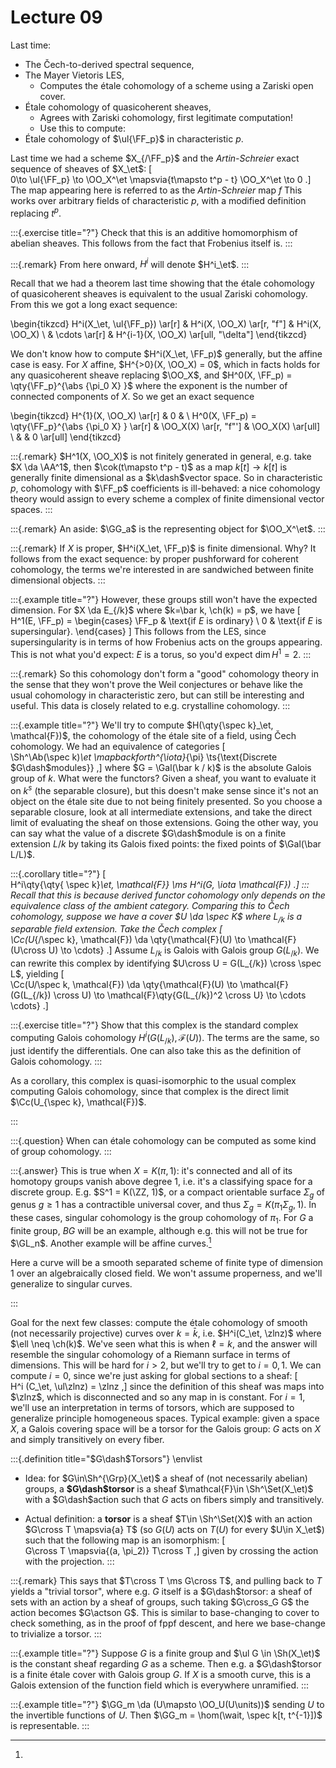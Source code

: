 # Lecture 09

Last time:

- The Čech-to-derived spectral sequence,
- The Mayer Vietoris LES,
  - Computes the étale cohomology of a scheme using a Zariski open cover.
- Étale cohomology of quasicoherent sheaves,
  - Agrees with Zariski cohomology, first legitimate computation!
  - Use this to compute:
- Étale cohomology of $\ul{\FF_p}$ in characteristic $p$.

Last time we had a scheme $X_{/\FF_p}$ and the *Artin-Schreier* exact sequence of sheaves of $X_\et$:
\[  
0\to \ul{\FF_p} \to \OO_X^\et \mapsvia{t\mapsto t^p - t} \OO_X^\et \to 0
.\]
The map appearing here is referred to as the *Artin-Schreier* map $f$
This works over arbitrary fields of characteristic $p$, with a modified definition replacing $t^p$.

:::{.exercise title="?"}
Check that this is an additive homomorphism of abelian sheaves.
This follows from the fact that Frobenius itself is.
:::

:::{.remark}
From here onward, $H^i$ will denote $H^i_\et$.
:::

Recall that we had a theorem last time showing that the étale cohomology of quasicoherent sheaves is equivalent to the usual Zariski cohomology.
From this we got a long exact sequence:

\begin{tikzcd}
  H^i(X_\et, \ul{\FF_p})
    \ar[r]
& H^i(X, \OO_X)
    \ar[r, "f"]
& H^i(X, \OO_X)
\\
& \cdots
    \ar[r]
& H^{i-1}(X, \OO_X) 
    \ar[ull, "\delta"]
\end{tikzcd}

We don't know how to compute $H^i(X_\et, \FF_p)$ generally, but the affine case is easy.
For $X$ affine, $H^{>0}(X, \OO_X) = 0$, which in facts holds for any quasicoherent sheave replacing $\OO_X$, and $H^0(X, \FF_p) = \qty{\FF_p}^{\abs {\pi_0 X} }$ where the exponent is the number of connected components of $X$.
So we get an exact sequence

\begin{tikzcd}
H^{1}(X, \OO_X) 
    \ar[r]
& 0
& 
\\
  H^0(X, \FF_p) = \qty{\FF_p}^{\abs {\pi_0 X} } 
    \ar[r]
& \OO_X(X) 
    \ar[r, "f"']
& \OO_X(X) 
    \ar[ull]
\\
&
& 0
    \ar[ull]
\end{tikzcd}

:::{.remark}
$H^1(X, \OO_X)$ is not finitely generated in general, e.g. take $X \da \AA^1$, then $\cok(t\mapsto t^p - t)$ as a map $k[t] \to k[t]$ is generally finite dimensional as a $k\dash$vector space.
So in characteristic $p$, cohomology with $\FF_p$ coefficients is ill-behaved: a nice cohomology theory would assign to every scheme a complex of finite dimensional vector spaces.
:::

:::{.remark}
An aside: $\GG_a$ is the representing object for $\OO_X^\et$.
:::

:::{.remark}
If $X$ is proper, $H^i(X_\et, \FF_p)$ is finite dimensional.
Why?
It follows from the exact sequence: by proper pushforward for coherent cohomology, the terms we're interested in are sandwiched between finite dimensional objects.
:::

:::{.example title="?"}
However, these groups still won't have the expected dimension.
For $X \da E_{/k}$ where $k=\bar k, \ch(k) = p$, we have
\[  
H^1(E, \FF_p) = 
\begin{cases}
\FF_p & \text{if $E$ is ordinary} \\
0 & \text{if $E$ is supersingular}.
\end{cases}
\]
This follows from the LES, since supersingularity is in terms of how Frobenius acts on the groups appearing.
This is not what you'd expect: $E$ is a torus, so you'd expect $\dim H^1 = 2$.
:::

:::{.remark}
So this cohomology don't form a "good" cohomology theory in the sense that they won't prove the Weil conjectures or behave like the usual cohomology in characteristic zero, but can still be interesting and useful.
This data is closely related to e.g. crystalline cohomology.
:::

:::{.example title="?"}
We'll try to compute $H(\qty{\spec k}_\et, \mathcal{F})$, the cohomology of the étale site of a field, using Čech cohomology.
We had an equivalence of categories
\[  
\Sh^\Ab(\spec k)_\et \mapbackforth^{\iota}_{\pi} \ts{\text{Discrete $G\dash$modules}}
,\]
where $G = \Gal(\bar k / k)$ is the absolute Galois group of $k$.
What were the functors?
Given a sheaf, you want to evaluate it on $k^s$ (the separable closure), but this doesn't make sense since it's not an object on the étale site due to not being finitely presented.
So you choose a separable closure, look at all intermediate extensions, and take the direct limit of evaluating the sheaf on those extensions.
Going the other way, you can say what the value of a discrete $G\dash$module is on a finite extension $L/k$ by taking its Galois fixed points: the fixed points of $\Gal(\bar L/L)$.

:::{.corollary title="?"}
\[  
H^i\qty{\qty{ \spec k}_\et, \mathcal{F}} \ms H^i(G, \iota \mathcal{F})
.\]
:::
Recall that this is because derived functor cohomology only depends on the equivalence class of the ambient category.
Comparing this to Čech cohomology, suppose we have a cover $U \da \spec K$ where $L_{/k}$ is a separable field extension. 
Take the Čech complex
\[  
\Cc(U_{/\spec k}, \mathcal{F}) \da \qty{\mathcal{F}(U) \to \mathcal{F}(U\cross U) \to \cdots}
.\]
Assume $L_{/k}$ is Galois with Galois group $G(L_{/k})$.
We can rewrite this complex by identifying $U\cross U = G(L_{/k}) \cross \spec L$, yielding
\[  
\Cc(U/\spec k, \mathcal{F}) \da \qty{\mathcal{F}(U) \to \mathcal{F}(G(L_{/k}) \cross U) \to \mathcal{F}\qty{G(L_{/k})^2 \cross U}
\to \cdots
\cdots}
.\]


:::{.exercise title="?"}
Show that this complex is the standard complex computing Galois cohomology $H^i( G(L_{/k}), \mathcal{F}(U) )$.
The terms are the same, so just identify the differentials.
One can also take this as the definition of Galois cohomology.
:::

As a corollary, this complex is quasi-isomorphic to the usual complex computing Galois cohomology, since that complex is the direct limit $\Cc(U_{\spec k}, \mathcal{F})$.

:::

:::{.question}
When can étale cohomology can be computed as some kind of group cohomology.
:::

:::{.answer}
This is true when $X = K(\pi, 1)$: it's connected and all of its homotopy groups vanish above degree 1, i.e. it's a classifying space for a discrete group.
E.g. $S^1 = K(\ZZ, 1)$, or a compact orientable surface $\Sigma_g$ of genus $g\geq 1$ has a contractible universal cover, and thus $\Sigma_g = K(\pi_1 \Sigma_g, 1)$.
In these cases, singular cohomology is the group cohomology of $\pi_1$.
For $G$ a finite group, $BG$ will be an example, although e.g. this will not be true for $\GL_n$.
Another example will be affine curves.[^def_curves]

[^def_curves]: 
Here a curve will be a smooth separated scheme of finite type of dimension 1 over an algebraically closed field.
We won't assume properness, and we'll generalize to singular curves.

:::

Goal for the next few classes:
compute the étale cohomology of smooth (not necessarily projective) curves over $k=\bar k$, i.e. $H^i(C_\et, \zlnz)$ where $\ell \neq \ch(k)$.
We've seen what this is when $\ell = k$, and the answer will resemble the singular cohomology of a Riemann surface in terms of dimensions.
This will be hard for $i>2$, but we'll try to get to $i=0, 1$.
We can compute $i=0$, since we're just asking for global sections to a sheaf:
\[  
H^i (C_\et, \ul\zlnz) = \zlnz
,\] 
since the definition of this sheaf was maps into $\zlnz$, which is disconnected and so any map in is constant.
For $i=1$, we'll use an interpretation in terms of torsors, which are supposed to generalize principle homogeneous spaces.
Typical example: given a space $X$, a Galois covering space will be a torsor for the Galois group: $G$ acts on $X$ and simply transitively on every fiber.

:::{.definition title="$G\dash$Torsors"}
\envlist

- Idea: for $G\in\Sh^{\Grp}(X_\et)$ a sheaf of (not necessarily abelian) groups, a **$G\dash$torsor** is a sheaf $\mathcal{F}\in \Sh^\Set(X_\et)$ with a $G\dash$action such that $G$ acts on fibers simply and transitively.

- Actual definition: a **torsor** is a sheaf $T\in \Sh^\Set(X)$ with an action $G\cross T \mapsvia{a} T$ (so $G(U)$ acts on $T(U)$ for every $U\in X_\et$) such that the following map is an isomorphism:
\[  
G\cross T \mapsvia{(a, \pi_2)} T\cross T
,\]
  given by crossing the action with the projection.
:::

:::{.remark}
This says that $T\cross T \ms G\cross T$, and pulling back to $T$ yields a "trivial torsor", where e.g. $G$ itself is a $G\dash$torsor: a sheaf of sets with an action by a sheaf of groups, such taking $G\cross_G G$ the action becomes $G\actson G$.
This is similar to base-changing to cover to check something, as in the proof of fppf descent, and here we base-change to trivialize a torsor.
:::

:::{.example title="?"}
Suppose $G$ is a finite group and $\ul G \in \Sh(X_\et)$ is the constant sheaf regarding $G$ as a scheme.
Then e.g. a $G\dash$torsor is a finite étale cover with Galois group $G$.
If $X$ is a smooth curve, this is a Galois extension of the function field which is everywhere unramified.
:::

:::{.example title="?"}
$\GG_m \da (U\mapsto \OO_U(U\units))$ sending $U$ to the invertible functions of $U$.
Then $\GG_m = \hom(\wait, \spec k[t, t^{-1}])$ is representable.
:::

